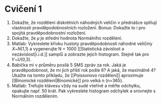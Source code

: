 # Cvičení 1
1. Dokažte, že rozdělení diskrétních náhodných veličin v přednášce splňují vlastnosti pravděpodobnostních rozložení. Bonus: Dokažte to i pro spojitá pravděpodobnostní rozložení. 
2. Dokažte, že 𝜇 je střední hodnota Normálního rozdělení. 
3. Matlab: Vykreslete křivku hustoty pravděpodobnosti náhodné veličiny 𝑋~𝑁(1,1) a vygenerujte N = 1000 [[Statistická závislost a nezávislost|i.i.d.]] samplů a zobrazte jejich histogram. Stejně tak pro 𝑌~𝑈(0,3). 
4. Babička mi v průměru posílá 5 SMS zpráv za rok. Jaká je pravděpodobnost, že mi jich příští rok pošle 6? A jaká, že maximálně 4? Ukažte na tomto příkladu, že [[Poissonovo rozdělení]] aproximuje [[Binomické rozdělení|Binomické]] pro velká n (n=365). 
5. Matlab: Trefujte klávesu vždy na sudé vteřině a měřte odchylku, opakujte např. 50 krát. Pak vykreslete histogram odchylek a srovnejte s Normálním rozdělením.